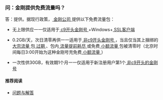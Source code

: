 ### 问：金刚提供免费流量吗？
答：提供。据现行政策，[ 金刚公司 ](https://a2zitpro.github.io/web/金刚公司)提供以下免费流量包：<br>

- 无上限供应一一仅适用于[ c9开头金刚号 ](https://a2zitpro.github.io/web/)+Windows+[ SSL客户端 ](https://a2zitpro.github.io/web/)

- 0.2GB/天，次日清零再供一一适用于[ 非c9开头金刚号 ](https://a2zitpro.github.io/web/万能金刚号)，当且仅当其上捆绑的[ 大宗流量 ](https://a2zitpro.github.io/web/大宗流量)包[ 过期 ](https://a2zitpro.github.io/web/流量过期)、包内[ 流量提前耗尽 ](https://a2zitpro.github.io/web/流量提前耗尽)或免费[ 小额流量 ](https://a2zitpro.github.io/web/小额流量)包被清零时（北京时间每日3:00开始为这种金刚号充免费[ 小额流量 ](https://a2zitpro.github.io/web/小额流量)）

- 一次性供30GB，有效期1个月一一仅适用于新注册用户第1个[ 非c9开头的金刚号 ](https://a2zitpro.github.io/web/万能金刚号)

#### 推荐阅读
- [ 问题与解答 ](https://a2zitpro.github.io/web/问题与解答)

